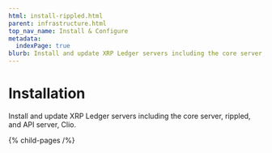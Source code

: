 ```yaml
---
html: install-rippled.html
parent: infrastructure.html
top_nav_name: Install & Configure
metadata:
  indexPage: true
blurb: Install and update XRP Ledger servers including the core server, rippled, and API server, Clio.
---
```

# Installation

Install and update XRP Ledger servers including the core server, rippled, and API server, Clio.


{% child-pages /%}
